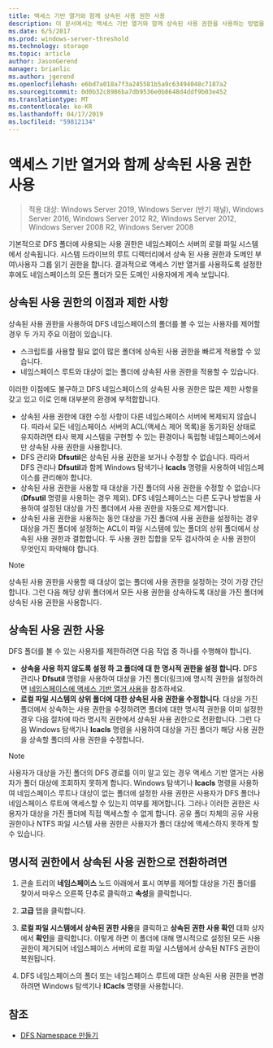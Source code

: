```yaml
---
title: 액세스 기반 열거와 함께 상속된 사용 권한 사용
description: 이 문서에서는 액세스 기반 열거와 함께 상속된 사용 권한을 사용하는 방법을 설명합니다.
ms.date: 6/5/2017
ms.prod: windows-server-threshold
ms.technology: storage
ms.topic: article
author: JasonGerend
manager: brianlic
ms.author: jgerend
ms.openlocfilehash: e6bd7a018a7f3a245581b5a9c63494048c7187a2
ms.sourcegitcommit: 0d0b32c8986ba7db9536e0b8648d4ddf9b03e452
ms.translationtype: MT
ms.contentlocale: ko-KR
ms.lasthandoff: 04/17/2019
ms.locfileid: "59812134"
---
```

# <a name="using-inherited-permissions-with-access-based-enumeration"></a>액세스 기반 열거와 함께 상속된 사용 권한 사용

> 적용 대상: Windows Server 2019, Windows Server (반기 채널), Windows Server 2016, Windows Server 2012 R2, Windows Server 2012, Windows Server 2008 R2, Windows Server 2008

기본적으로 DFS 폴더에 사용되는 사용 권한은 네임스페이스 서버의 로컬 파일 시스템에서 상속됩니다. 시스템 드라이브의 루트 디렉터리에서 상속 된 사용 권한과 도메인 부여\\사용자 그룹 읽기 권한을 합니다. 결과적으로 액세스 기반 열거를 사용하도록 설정한 후에도 네임스페이스의 모든 폴더가 모든 도메인 사용자에게 계속 보입니다.

## <a name="advantages-and-limitations-of-inherited-permissions"></a>상속된 사용 권한의 이점과 제한 사항

상속된 사용 권한을 사용하여 DFS 네임스페이스의 폴더를 볼 수 있는 사용자를 제어할 경우 두 가지 주요 이점이 있습니다.

-   스크립트를 사용할 필요 없이 많은 폴더에 상속된 사용 권한을 빠르게 적용할 수 있습니다.
-   네임스페이스 루트와 대상이 없는 폴더에 상속된 사용 권한을 적용할 수 있습니다.

이러한 이점에도 불구하고 DFS 네임스페이스의 상속된 사용 권한은 많은 제한 사항을 갖고 있고 이로 인해 대부분의 환경에 부적합합니다.

-   상속된 사용 권한에 대한 수정 사항이 다른 네임스페이스 서버에 복제되지 않습니다. 따라서 모든 네임스페이스 서버의 ACL(액세스 제어 목록)을 동기화된 상태로 유지하려면 타사 복제 시스템을 구현할 수 있는 환경이나 독립형 네임스페이스에서만 상속된 사용 권한을 사용합니다.
-   DFS 관리와 **Dfsutil**은 상속된 사용 권한을 보거나 수정할 수 없습니다. 따라서 DFS 관리나 **Dfsutil**과 함께 Windows 탐색기나 **Icacls** 명령을 사용하여 네임스페이스를 관리해야 합니다.
-   상속된 사용 권한을 사용할 때 대상을 가진 폴더의 사용 권한을 수정할 수 없습니다(**Dfsutil** 명령을 사용하는 경우 제외). DFS 네임스페이스는 다른 도구나 방법을 사용하여 설정된 대상을 가진 폴더에서 사용 권한을 자동으로 제거합니다.
-   상속된 사용 권한을 사용하는 동안 대상을 가진 폴더에 사용 권한을 설정하는 경우 대상을 가진 폴더에 설정하는 ACL이 파일 시스템에 있는 폴더의 상위 폴더에서 상속된 사용 권한과 결합합니다. 두 사용 권한 집합을 모두 검사하여 순 사용 권한이 무엇인지 파악해야 합니다.

> [!NOTE]
> 상속된 사용 권한을 사용할 때 대상이 없는 폴더에 사용 권한을 설정하는 것이 가장 간단합니다. 그런 다음 해당 상위 폴더에서 모든 사용 권한을 상속하도록 대상을 가진 폴더에 상속된 사용 권한을 사용합니다.

## <a name="using-inherited-permissions"></a>상속된 사용 권한 사용

DFS 폴더를 볼 수 있는 사용자를 제한하려면 다음 작업 중 하나를 수행해야 합니다.

-   **상속을 사용 하지 않도록 설정 하 고 폴더에 대 한 명시적 권한을 설정 합니다.** DFS 관리나 **Dfsutil** 명령을 사용하여 대상을 가진 폴더(링크)에 명시적 권한을 설정하려면 [네임스페이스에 액세스 기반 열거 사용](enable-access-based-enumeration-on-a-namespace.md)을 참조하세요.
-   **로컬 파일 시스템의 상위 폴더에 대한 상속된 사용 권한을 수정합니다**. 대상을 가진 폴더에서 상속하는 사용 권한을 수정하려면 폴더에 대한 명시적 권한을 이미 설정한 경우 다음 절차에 따라 명시적 권한에서 상속된 사용 권한으로 전환합니다. 그런 다음 Windows 탐색기나 **Icacls** 명령을 사용하여 대상을 가진 폴더가 해당 사용 권한을 상속할 폴더의 사용 권한을 수정합니다.

> [!NOTE]
> 사용자가 대상을 가진 폴더의 DFS 경로를 이미 알고 있는 경우 액세스 기반 열거는 사용자가 폴더 대상에 조회하지 못하게 합니다. Windows 탐색기나 **Icacls** 명령을 사용하여 네임스페이스 루트나 대상이 없는 폴더에 설정한 사용 권한은 사용자가 DFS 폴더나 네임스페이스 루트에 액세스할 수 있는지 여부를 제어합니다. 그러나 이러한 권한은 사용자가 대상을 가진 폴더에 직접 액세스할 수 없게 합니다. 공유 폴더 자체의 공유 사용 권한이나 NTFS 파일 시스템 사용 권한은 사용자가 폴더 대상에 액세스하지 못하게 할 수 있습니다.

## <a name="to-switch-from-explicit-permissions-to-inherited-permissions"></a>명시적 권한에서 상속된 사용 권한으로 전환하려면

1.  콘솔 트리의 **네임스페이스** 노드 아래에서 표시 여부를 제어할 대상을 가진 폴더를 찾아서 마우스 오른쪽 단추로 클릭하고 **속성**을 클릭합니다.

2.  **고급** 탭을 클릭합니다.

3.  **로컬 파일 시스템에서 상속된 권한 사용**을 클릭하고 **상속된 권한 사용 확인** 대화 상자에서 **확인**을 클릭합니다. 이렇게 하면 이 폴더에 대해 명시적으로 설정된 모든 사용 권한이 제거되어 네임스페이스 서버의 로컬 파일 시스템에서 상속된 NTFS 권한이 복원됩니다.

4.  DFS 네임스페이스의 폴더 또는 네임스페이스 루트에 대한 상속된 사용 권한을 변경하려면 Windows 탐색기나 **ICacls** 명령을 사용합니다.

## <a name="see-also"></a>참조

-   [DFS Namespace 만들기](create-a-dfs-namespace.md)